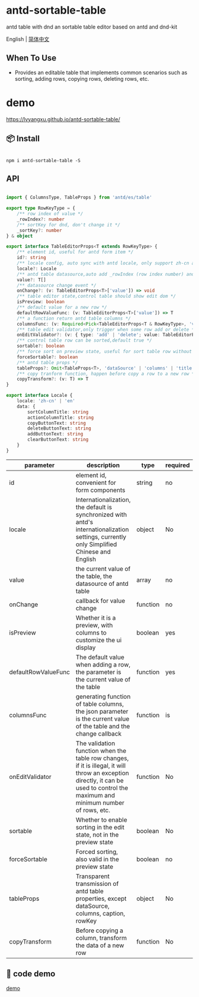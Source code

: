 # antd-sortable-table
antd table with dnd
an sortable table editor based on antd and dnd-kit

English | [简体中文](./README-zh_cn.md)

## When To Use

- Provides an editable table that implements common scenarios such as sorting, adding rows, copying rows, deleting rows, etc.

# demo

https://lvyangxu.github.io/antd-sortable-table/

## 📦 Install  

```shell

npm i antd-sortable-table -S

```

## API

```ts

import { ColumnsType, TableProps } from 'antd/es/table'

export type RowKeyType = {
    /** row index of value */
    _rowIndex?: number
    /** sortKey for dnd, don't change it */
    _sortKey?: number
} & object

export interface TableEditorProps<T extends RowKeyType> {
    /** element id, useful for antd form item */
    id?: string
    /** locale config, auto sync with antd locale, only support zh-cn and en */
    locale?: Locale
    /** antd table datasource,auto add _rowIndex (row index number) and _sortKey (used by sort) for every row */
    value?: T[]
    /** datasource change event */
    onChange?: (v: TableEditorProps<T>['value']) => void
    /** table editor state,control table should show edit dom */
    isPreview: boolean
    /** default value for a new row */
    defaultRowValueFunc: (v: TableEditorProps<T>['value']) => T
    /** a function return antd table columns */
    columnsFunc: (v: Required<Pick<TableEditorProps<T & RowKeyType>, 'value' | 'onChange'>>) => ColumnsType<T & RowKeyType>
    /** table edit validator,only trigger when some row add or delete */
    onEditValidator?: (v: { type: 'add' | 'delete'; value: TableEditorProps<T>['value'] }) => void
    /** control table row can be sorted,default true */
    sortable?: boolean
    /** force sort on preview state, useful for sort table row without change column data ,default false */
    forceSortable?: boolean
    /** antd table props */
    tableProps?: Omit<TableProps<T>, 'dataSource' | 'columns' | 'title' | 'rowKey'>
    /** copy tranform function, happen before copy a row to a new row */
    copyTransform?: (v: T) => T
}

export interface Locale {
    locale: 'zh-cn' | 'en'
    data: {
        sortColumnTitle: string
        actionColumnTitle: string
        copyButtonText: string
        deleteButtonText: string
        addButtonText: string
        clearButtonText: string
    }
}


```

| parameter | description | type | required | default | example |
| -- | -- | -- | -- | -- | -- |
| id | element id, convenient for form components | string | no | | "my-editor" |
| locale | Internationalization, the default is synchronized with antd's internationalization settings, currently only Simplified Chinese and English | object | No | |
| value | the current value of the table, the datasource of antd table | array | no | [] | {"aaa":"xxx","bbb":"xxx"} |
| onChange | callback for value change | function | no | | |
| isPreview | Whether it is a preview, with columns to customize the ui display | boolean | yes | | false |
| defaultRowValueFunc | The default value when adding a row, the parameter is the current value of the table | function | yes | | |
| columnsFunc | generating function of table columns, the json parameter is the current value of the table and the change callback | function | is | | |
| onEditValidator | The validation function when the table row changes, if it is illegal, it will throw an exception directly, it can be used to control the maximum and minimum number of rows, etc. | function | No | | |
| sortable | Whether to enable sorting in the edit state, not in the preview state | boolean | No | true | |
| forceSortable | Forced sorting, also valid in the preview state | boolean | no | false | |
| tableProps | Transparent transmission of antd table properties, except dataSource, columns, caption, rowKey | object | No | | |
| copyTransform | Before copying a column, transform the data of a new row | function | No | | |

## 🔨 code demo

[demo](./test/demo.tsx)
